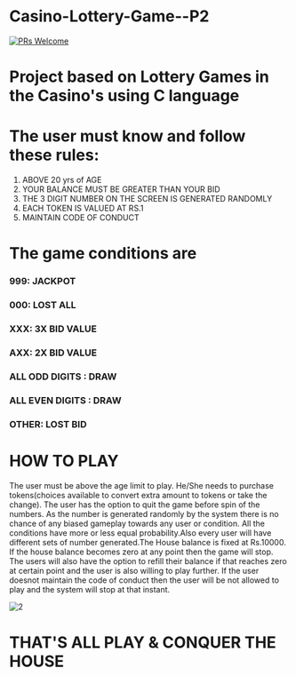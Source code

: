 # Casino-Lottery-Game--P2
[![PRs Welcome](https://img.shields.io/badge/PRs-welcome-brightgreen.svg?style=flat-square)](https://makeapullrequest.com)
# Project based on Lottery Games in the Casino's using C language

# The user must know and follow these rules:

 1) ABOVE  20 yrs of AGE
 2) YOUR BALANCE MUST BE GREATER THAN YOUR BID
 3) THE 3 DIGIT NUMBER ON THE SCREEN IS GENERATED RANDOMLY
 4) EACH TOKEN IS VALUED AT RS.1
 5) MAINTAIN CODE OF CONDUCT
 
# The game conditions are
<h3> 999: JACKPOT
<h3> 000: LOST ALL 
<h3> XXX: 3X BID VALUE
<h3> AXX: 2X BID VALUE
<h3> ALL ODD DIGITS : DRAW
<h3> ALL EVEN DIGITS : DRAW
<h3> OTHER: LOST BID

# HOW TO PLAY 
<p> The user must be above the age limit to play. He/She needs to purchase tokens(choices available to convert extra amount to tokens or take the change). The user has the option to quit the game before spin of the numbers. As the number is generated randomly by the system there is no chance of any biased gameplay towards any user or condition. All the conditions have more or less equal probability.Also every user will have different sets of number generated.The House balance is fixed at Rs.10000. If the house balance becomes zero at any point then the game will stop. The users will also have the option to refill their balance if that reaches zero at certain point and the user is also willing to play further. If the user doesnot maintain the code of conduct then the user will be not allowed to play and the system will stop at that instant.<p>


![2](https://user-images.githubusercontent.com/115975340/228359947-b2768510-08d3-487d-9cd8-25cd47868cbf.png)



# THAT'S ALL PLAY & CONQUER THE HOUSE
 
 
